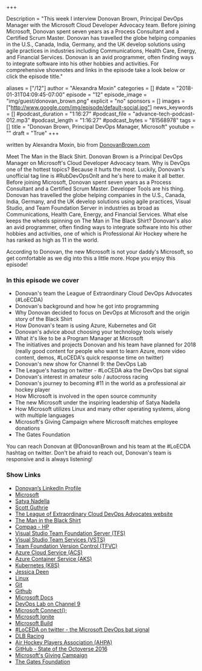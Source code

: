 +++

Description = "This week I interview Donovan Brown, Principal DevOps Manager with the Microsoft Cloud Developer Advocacy team. Before joining Microsoft, Donovan spent seven years as a Process Consultant and a Certified Scrum Master. Donovan has travelled the globe helping companies in the U.S., Canada, India, Germany, and the UK develop solutions using agile practices in industries including Communications, Health Care, Energy, and Financial Services. Donovan is an avid programmer, often finding ways to integrate software into his other hobbies and activities. For comprehensive shownotes and links in the episode take a look below or click the episode title."

aliases = ["/12"]
author = "Alexandra Moxin"
categories = []
#date = "2018-01-31T04:09:45-07:00"
episode = "12"
episode_image = "img/guest/donovan_brown.png"
explicit = "no"
sponsors = []
images = ["http://www.google.com/img/episode/default-social.jpg"]
news_keywords = []
#podcast_duration = "1:16:27"
#podcast_file = "advance-tech-podcast-012.mp3"
#podcast_length = "1:16:27"
#podcast_bytes = "81568978"
tags = []
title = "Donovan Brown, Principal DevOps Manager, Microsoft"
youtube = ""
draft = "True"
+++

written by Alexandra Moxin, bio from [DonovanBrown.com](http://donovanbrown.com/)

Meet The Man in the Black Shirt. Donovan Brown is a Principal DevOps Manager on Microsoft's Cloud Developer Advocacy team. Why is DevOps one of the hottest topics? Because it hurts the most. Luckily, Donovan's unofficial tag line is #RubDevOpsOnIt and he's here to make it all better. Before joining Microsoft, Donovan spent seven years as a Process Consultant and a Certified Scrum Master. Developer Tools are his thing. Donovan has travelled the globe helping companies in the U.S., Canada, India, Germany, and the UK develop solutions using agile practices, Visual Studio, and Team Foundation Server in industries as broad as Communications, Health Care, Energy, and Financial Services. What else keeps the wheels spinning on The Man in The Black Shirt? Donovan's also an avid programmer, often finding ways to integrate software into his other hobbies and activities, one of which is Professional Air Hockey where he has ranked as high as 11 in the world.

According to Donovan, the new Microsoft is not your daddy's Microsoft, so get comfortable as we dig into this a little more. Hope you enjoy this episode!


### In this episode we cover

* Donovan's team the League of Extraordinary Cloud DevOps Advocates (#LoECDA)
* Donovan's background and how he got into programming
* Why Donovan decided to focus on DevOps at Microsoft and the origin story of the Black Shirt
* How Donovan's team is using Azure, Kubernetes and Git
* Donovan's advice about choosing your technology tools wisely
* What it's like to be a Program Manager at Microsoft
* The initiatives and projects Donovan and his team have planned for 2018 (really good content for people who want to learn Azure, more video content, demos, #LoCEDA's quick response time on twitter)
* Donovan's new show for Channel 9: the DevOps Lab
* The League's hastag on twitter - #LoCEDA aka the DevOps bat signal
* Donovan's interest in amateur solo / autocross racing
* Donovan's journey to becoming #11 in the world as a professional air hockey player
* How Microsoft is involved in the open source community
* The new Microsoft under the inspiring leadership of Satya Nadella
* How Microsoft utilizes Linux and many other operating systems, along with multiple languages
* Microsoft's Giving Campaign where Microsoft matches employee donations
* The Gates Foundation

You can reach Donovan at @DonovanBrown and his team at the #LoECDA hashtag on twitter. Don't be afraid to reach out, Donovan's team is responsive and is always listening!


### Show Links

* [Donovan’s LinkedIn Profile](https://www.linkedin.com/in/donovanb/)
* [Microsoft](https://www.microsoft.com/en-ca)
* [Satya Nadella](https://news.microsoft.com/exec/satya-nadella/)
* [Scott Guthrie](https://weblogs.asp.net/scottgu)
* [The League of Extraordinary Cloud DevOps Advocates website](http://leagueofextraordinaryclouddevopsadvocates.com/)
* [The Man in the Black Shirt](https://news.microsoft.com/stories/people/donovan-brown.html)
* [Compaq - HP](http://www.compaq.com/cpq-country/overview-full.html)
* [Visual Studio Team Foundation Server (TFS)](https://www.visualstudio.com/tfs/)
* [Visual Studio Team Services (VSTS)](https://www.visualstudio.com/team-services/)
* [Team Foundation Version Control (TFVC)](https://www.visualstudio.com/team-services/tfvc/)
* [Azure Cloud Service (ACS)](https://azure.microsoft.com/en-ca/services/cloud-services/)
* [Azure Container Service (AKS)](https://azure.microsoft.com/en-us/services/container-service/)
* [Kubernetes (K8S)](https://kubernetes.io/)
* [Jessica Deen](http://jessicadeen.com/)
* [Linux](https://www.linux.org/)
* [Git](https://git-scm.com/)
* [Github](https://github.com/marketplace)
* [Microsoft Docs](https://docs.microsoft.com/en-gb/)
* [DevOps Lab on Channel 9](https://channel9.msdn.com/Shows/DevOps-Lab)
* [Microsoft Connect();](https://www.microsoft.com/en-us/connectevent/)
* [Microsoft Ignite](https://www.microsoft.com/en-us/ignite)
* [Microsoft Build](http://build.microsoft.com/)
* [#LoCEDA on twitter - the Microsoft DevOps bat signal](https://twitter.com/hashtag/LoECDA?src=hash)
* [DLB Racing](http://www.dlbracing.com/)
* [Air Hockey Players Association (AHPA)](http://theahpa.com/)
* [GitHub - State of the Octoverse 2016](https://github.com/blog/2257-the-state-of-the-octoverse)
* [Microsoft's Giving Campaign](https://www.microsoft.com/en-us/philanthropies/employee-engagement)
* [The Gates Foundation](https://www.gatesfoundation.org/)
